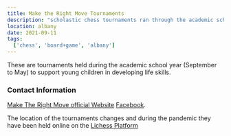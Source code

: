 ```yaml
---
title: Make the Right Move Tournaments
description: "scholastic chess tournaments ran through the academic school year in Albany"
location: albany
date: 2021-09-11
tags:
  ['chess', 'board+game', 'albany']
---
```


These are tournaments held during the academic school year (September to May) to support young children in developing life skills. 

### Contact Information 

[Make The Right Move official Website](http://www.chesstrm.org/) [Facebook](https://www.facebook.com/RightMoveChess/).

The location of the tournaments changes and during the pandemic they have been held online on the [Lichess Platform](https://lichess.org/)